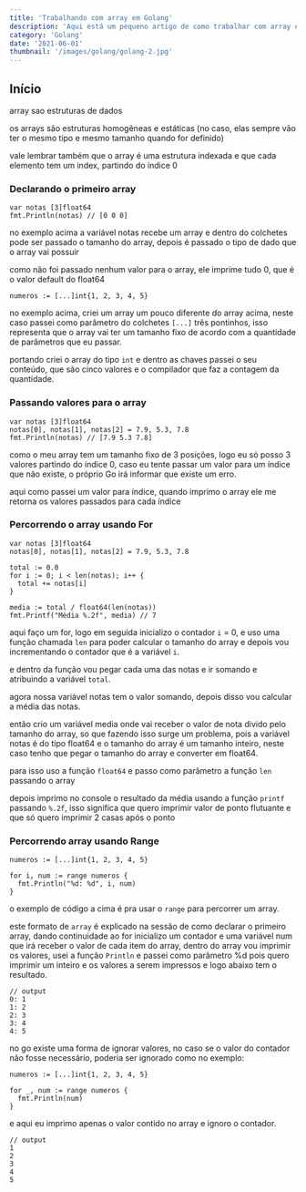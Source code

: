 ```yaml
---
title: 'Trabalhando com array em Golang'
description: 'Aqui está um pequeno artigo de como trabalhar com array em Go'
category: 'Golang'
date: '2021-06-01'
thumbnail: '/images/golang/golang-2.jpg'
---
```


## Início
array sao estruturas de dados

os arrays são estruturas homogêneas e estáticas (no caso, elas sempre vão ter o mesmo tipo e mesmo tamanho quando for definido)

vale lembrar também que o array é uma estrutura indexada e que cada elemento tem um index, partindo do índice 0

### Declarando o primeiro array

```
var notas [3]float64
fmt.Println(notas) // [0 0 0]
```

no exemplo acima a variável notas recebe um array e dentro do colchetes pode ser passado o tamanho do array, depois é passado o tipo de dado que o array vai possuir

como não foi passado nenhum valor para o array, ele imprime tudo 0, que é o valor default do float64

```
numeros := [...]int{1, 2, 3, 4, 5}
```

no exemplo acima, criei um array um pouco diferente do array acima, neste caso passei como parâmetro do colchetes `[...]` três pontinhos, isso representa que o array vai ter um tamanho fixo de acordo com a quantidade de parâmetros que eu passar.

portando criei o array do tipo `int` e dentro as chaves passei o seu conteúdo, que são cinco valores e o compilador que faz a contagem da quantidade.

### Passando valores para o array

```
var notas [3]float64
notas[0], notas[1], notas[2] = 7.9, 5.3, 7.8
fmt.Println(notas) // [7.9 5.3 7.8]
```

como o meu array tem um tamanho fixo de 3 posições, logo eu só posso 3 valores partindo do índice 0, caso eu tente passar um valor para um índice que não existe, o próprio Go irá informar que existe um erro.

aqui como passei um valor para índice, quando imprimo o array ele me retorna os valores passados para cada índice


### Percorrendo o array usando For

```
var notas [3]float64
notas[0], notas[1], notas[2] = 7.9, 5.3, 7.8

total := 0.0
for i := 0; i < len(notas); i++ {
  total += notas[i]
}

media := total / float64(len(notas))
fmt.Printf("Média %.2f", media) // 7
```
aqui faço um for, logo em seguida inicializo o contador `i` = 0, e uso uma função chamada `len` para poder calcular o tamanho do array e depois vou incrementando o contador que é a variável `i`.

e dentro da função vou pegar cada uma das notas e ir somando e atribuindo a variável `total`.

agora nossa variável notas tem o valor somando, depois disso vou calcular a média das notas.

então crio um variável media onde vai receber o valor de nota divido pelo tamanho do array, so que fazendo isso surge um problema, pois a variável notas é do tipo float64 e o tamanho do array é um tamanho inteiro, neste caso tenho que pegar o tamanho do array e converter em float64.

para isso uso a função `float64` e passo como parâmetro a função `len` passando o array

depois imprimo no console o resultado da média usando a função `printf` passando `%.2f`, isso significa que quero imprimir valor de ponto flutuante e que só quero imprimir 2 casas após o ponto

### Percorrendo array usando Range

```
numeros := [...]int{1, 2, 3, 4, 5}

for i, num := range numeros {
  fmt.Println("%d: %d", i, num)
}
```

o exemplo de código a cima é pra usar o `range` para percorrer um array.

este formato de `array` é explicado na sessão de como declarar o primeiro array, dando continuidade ao for inicializo um contador e uma variável num que irá receber o valor de cada item do array, dentro do array vou imprimir os valores, usei a função `Println` e passei como parâmetro %d pois quero imprimir um inteiro e os valores a serem impressos e logo abaixo tem o resultado.


```
// output
0: 1
1: 2
2: 3
3: 4
4: 5
```

no go existe uma forma de ignorar valores, no caso se o valor do contador não fosse necessário, poderia ser ignorado como no exemplo:

```
numeros := [...]int{1, 2, 3, 4, 5}

for _, num := range numeros {
  fmt.Println(num)
}
```

e aqui eu imprimo apenas o valor contido no array e ignoro o contador.

```
// output
1
2
3
4
5
```
